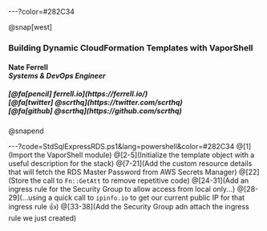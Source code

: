 ---?color=#282C34

@snap[west]
<h3>Building Dynamic CloudFormation Templates with VaporShell</h3>
<h4>Nate Ferrell<br><i>Systems & DevOps Engineer</i></h4>
<h5>[@fa[pencil] ferrell.io](https://ferrell.io/)<br>[@fa[twitter] @scrthq](https://twitter.com/scrthq)<br>[@fa[github] @scrthq](https://github.com/scrthq)</h5>
@snapend

---?code=StdSqlExpressRDS.ps1&lang=powershell&color=#282C34
@[1](Import the VaporShell module)
@[2-5](Initialize the template object with a useful description for the stack)
@[7-21](Add the custom resource details that will fetch the RDS Master Password from AWS Secrets Manager)
@[22](Store the call to `Fn::GetAtt` to remove repetitive code)
@[24-31](Add an ingress rule for the Security Group to allow access from local only...)
@[28-29](...using a quick call to `ipinfo.io` to get our current public IP for that ingress rule 👍)
@[33-38](Add the Security Group adn attach the ingress rule we just created)
